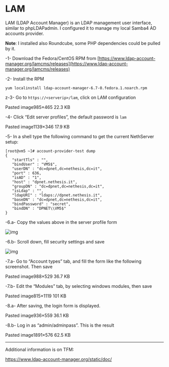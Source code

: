 # LAM

LAM (LDAP Account Manager) is an LDAP management user interface, similar to phpLDAPadmin. I configured it to manage my local Samba4 AD accounts provider.

**Note**: I installed also Roundcube, some PHP dependencies could be pulled by it.

-1- Download the Fedora/CentOS RPM from [https://www.ldap-account-manager.org/lamcms/releases](https://www.ldap-account-manager.org/lamcms/releases)

-2- Install the RPM

```
yum localinstall ldap-account-manager-6.7-0.fedora.1.noarch.rpm
```

z-3- Go to `https://<serverip>/lam`, click on LAM configuration





Pasted image985×465 22.3 KB



-4- Click “Edit server profiles”, the default password is `lam`





Pasted image1139×346 17.9 KB



-5- In a shell type the following command to get the current NethServer setup:

```
[root@vm5 ~]# account-provider-test dump
{
   "startTls" : "",
   "bindUser" : "VM5$",
   "userDN" : "dc=dpnet,dc=nethesis,dc=it",
   "port" : 636,
   "isAD" : "1",
   "host" : "dpnet.nethesis.it",
   "groupDN" : "dc=dpnet,dc=nethesis,dc=it",
   "isLdap" : "",
   "ldapURI" : "ldaps://dpnet.nethesis.it",
   "baseDN" : "dc=dpnet,dc=nethesis,dc=it",
   "bindPassword" : "secret",
   "bindDN" : "DPNET\\VM5$"
}
```

-6.a- Copy the values above in the server profile form

![img](https://community.nethserver.org/uploads/db8506/original/2X/7/7c0b0a2b2e75cdce479f9fd1af64dc371352b7f0.png)

-6.b- Scroll down, fill security settings and save

![img](https://community.nethserver.org/uploads/db8506/original/2X/2/2dee1ec943f702dc096a3038b7da7aff0ebc0ce6.png)

-7.a- Go to “Account types” tab, and fill the form like the following screenshot. Then save





Pasted image988×529 36.7 KB



-7.b- Edit the “Modules” tab, by selecting windows modules, then save





Pasted image815×1119 101 KB



-8.a- After saving, the login form is displayed.





Pasted image936×559 36.1 KB



-8.b- Log in as “admin/adminpass”. This is the result





Pasted image1891×576 62.5 KB



------

Additional information is on TFM:

[https://www.ldap-account-manager.org/static/doc/ ](https://www.ldap-account-manager.org/static/doc/)